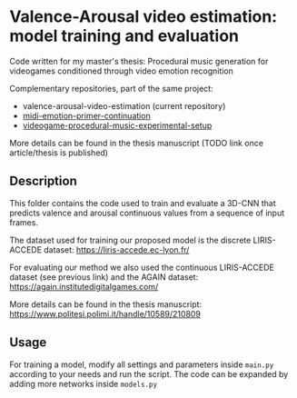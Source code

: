 # Valence-Arousal video estimation: model training and evaluation

Code written for my master's thesis: Procedural music generation for videogames conditioned through video emotion recognition

Complementary repositories, part of the same project:
-  valence-arousal-video-estimation (current repository)
-  [midi-emotion-primer-continuation](https://github.com/FrancescoZumo/midi-emotion-primer-continuation)
-  [videogame-procedural-music-experimental-setup](https://github.com/FrancescoZumo/videogame-procedural-music-experimental-setup)

More details can be found in the thesis manuscript (TODO link once article/thesis is published)

## Description

This folder contains the code used to train and evaluate a 3D-CNN that predicts valence and arousal continuous values from a sequence of input frames. 

The dataset used for training our proposed model is the discrete LIRIS-ACCEDE dataset: https://liris-accede.ec-lyon.fr/

For evaluating our method we also used the continuous LIRIS-ACCEDE dataset (see previous link) and the AGAIN dataset: https://again.institutedigitalgames.com/

More details can be found in the thesis manuscript: https://www.politesi.polimi.it/handle/10589/210809

## Usage

For training a model, modify all settings and parameters inside `main.py` according to your needs and run the script. The code can be expanded by adding more networks inside `models.py`
